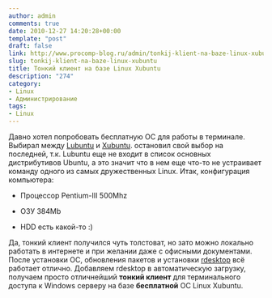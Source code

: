 ```yaml
---
author: admin
comments: true
date: 2010-12-27 14:20:28+00:00
template: "post"
draft: false
link: http://www.procomp-blog.ru/admin/tonkij-klient-na-baze-linux-xubuntu/
slug: tonkij-klient-na-baze-linux-xubuntu
title: Тонкий клиент на базе Linux Xubuntu
description: "274"
category:
- Linux
- Администрирование
tags:
- Linux
---
```


Давно хотел попробовать бесплатную ОС для работы в терминале. Выбирал между [Lubuntu](http://lubuntu.net) и [Xubuntu](http://www.xubuntu.org).  остановил свой выбор на последней, т.к. Lubuntu еще не входит в список основных дистрибутивов Ubuntu, а это значит что в нем еще что-то не устраивает команду одного из самых дружественных Linux.
Итак, конфигурация компьютера:



	
  * Процессор Pentium-III 500Mhz

	
  * ОЗУ 384Mb

	
  * HDD есть какой-то :)

Да, тонкий клиент получился чуть толстоват, но зато можно локально работать в интернете и при желании даже с офисными документами.
После установки ОС, обновления пакетов и установки [rdesktop](http://ru.wikipedia.org/wiki/Rdesktop) всё работает отлично. 
Добавляем rdesktop в автоматическую загрузку, получаем просто отличнейший **тонкий клиент** для терминального доступа к Windows серверу на базе **бесплатной** ОС Linux Xubuntu.
